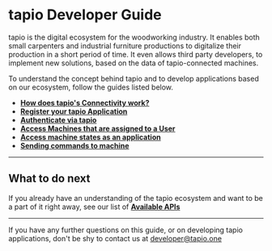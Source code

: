 # tapio Developer Guide

tapio is the digital ecosystem for the woodworking industry. It enables both small carpenters and industrial furniture productions to digitalize their production in a short period of time. It even allows third party developers, to implement new solutions, based on the data of tapio-connected machines.

To understand the concept behind tapio and to develop applications based on our ecosystem, follow the guides listed below.

* [**How does tapio's Connectivity work?**](../machine-data/connectivity)
* [**Register your tapio Application**](./register-tapio-application)
* [**Authenticate via tapio**](./authentication)
* [**Access Machines that are assigned to a User**](./access-user-machines)
* [**Access machine states as an application**](../machine-data/state-api)
* [**Sending commands to machine**](../machine-data/Commanding)

____

## What to do next

If you already have an understanding of the tapio ecosystem and want to be a part of it right away, see our list of [**Available APIs**](./available-apis)

____

If you have any further questions on this guide, or on developing tapio applications, don't be shy to contact us at [developer@tapio.one](mailto:developer@tapio.one)
